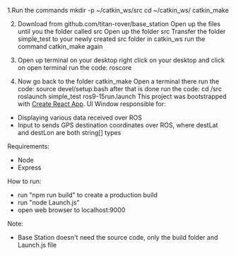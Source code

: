 1.Run the commands
    mkdir -p ~/catkin_ws/src
    cd ~/catkin_ws/
    catkin_make

2. Download from github.com/titan-rover/base_station
   Open up the files until you the folder called src
   Open up the folder src
   Transfer the folder simple_test to your newly created src folder in catkin_ws
   run the command catkin_make again 
3. Open up terminal on your desktop
   right click on your desktop and click on open terminal
   run the code:
     roscore

4. Now go back to the folder catkin_make
   Open a terminal there
   run the code:
     source devel/setup.bash
   after that is done run the code:
     cd /src
     roslaunch simple_test ros9-15run.launch
This project was bootstrapped with [Create React App](https://github.com/facebook/create-react-app).
UI Window responsible for:
- Displaying various data received over ROS
- Input to sends GPS destination coordinates over ROS, where destLat and destLon are both string[] types

Requirements:
- Node
- Express

How to run:
- run "npm run build" to create a production build
- run "node Launch.js"
- open web browser to localhost:9000

Note:
- Base Station doesn't need the source code, only the build folder and Launch.js file